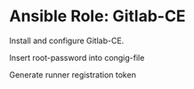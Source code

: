 Ansible Role: Gitlab-CE
=========

Install and configure Gitlab-CE. 

Insert root-password into congig-file

Generate runner registration token